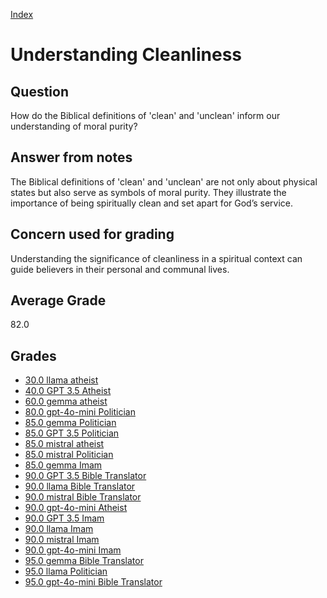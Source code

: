 
[Index](../index.md)
# Understanding Cleanliness
## Question
How do the Biblical definitions of 'clean' and 'unclean' inform our understanding of moral purity?

## Answer from notes
The Biblical definitions of 'clean' and 'unclean' are not only about physical states but also serve as symbols of moral purity. They illustrate the importance of being spiritually clean and set apart for God’s service.

## Concern used for grading
Understanding the significance of cleanliness in a spiritual context can guide believers in their personal and communal lives.

## Average Grade
82.0

## Grades
 * [30.0 llama atheist](../answers/llama_atheist/Understanding_Cleanliness.md)
 * [40.0 GPT 3.5 Atheist](../answers/GPT_3.5_Atheist/Understanding_Cleanliness.md)
 * [60.0 gemma atheist](../answers/gemma_atheist/Understanding_Cleanliness.md)
 * [80.0 gpt-4o-mini Politician](../answers/gpt-4o-mini_Politician/Understanding_Cleanliness.md)
 * [85.0 gemma Politician](../answers/gemma_Politician/Understanding_Cleanliness.md)
 * [85.0 GPT 3.5 Politician](../answers/GPT_3.5_Politician/Understanding_Cleanliness.md)
 * [85.0 mistral atheist](../answers/mistral_atheist/Understanding_Cleanliness.md)
 * [85.0 mistral Politician](../answers/mistral_Politician/Understanding_Cleanliness.md)
 * [85.0 gemma Imam](../answers/gemma_Imam/Understanding_Cleanliness.md)
 * [90.0 GPT 3.5 Bible Translator](../answers/GPT_3.5_Bible_Translator/Understanding_Cleanliness.md)
 * [90.0 llama Bible Translator](../answers/llama_Bible_Translator/Understanding_Cleanliness.md)
 * [90.0 mistral Bible Translator](../answers/mistral_Bible_Translator/Understanding_Cleanliness.md)
 * [90.0 gpt-4o-mini Atheist](../answers/gpt-4o-mini_Atheist/Understanding_Cleanliness.md)
 * [90.0 GPT 3.5 Imam](../answers/GPT_3.5_Imam/Understanding_Cleanliness.md)
 * [90.0 llama Imam](../answers/llama_Imam/Understanding_Cleanliness.md)
 * [90.0 mistral Imam](../answers/mistral_Imam/Understanding_Cleanliness.md)
 * [90.0 gpt-4o-mini Imam](../answers/gpt-4o-mini_Imam/Understanding_Cleanliness.md)
 * [95.0 gemma Bible Translator](../answers/gemma_Bible_Translator/Understanding_Cleanliness.md)
 * [95.0 llama Politician](../answers/llama_Politician/Understanding_Cleanliness.md)
 * [95.0 gpt-4o-mini Bible Translator](../answers/gpt-4o-mini_Bible_Translator/Understanding_Cleanliness.md)
